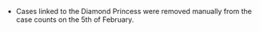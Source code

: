 

* Cases linked to the Diamond Princess were removed manually from the case counts on the 5th of February.
